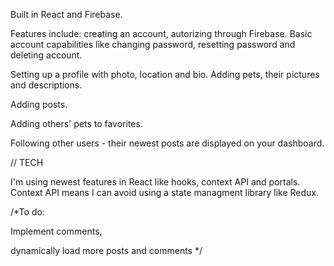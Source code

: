 Built in React and Firebase.

Features include: creating an account, autorizing through Firebase. Basic account capabilities like changing password, resetting password and deleting account.

Setting up a profile with photo, location and bio.
Adding pets, their pictures and descriptions.

Adding posts.

Adding others' pets to favorites.

Following other users - their newest posts are displayed on your dashboard.

// TECH

I'm using newest features in React like hooks, context API and portals. 
Context API means I can avoid using a state managment library like Redux.

/*To do:

Implement comments,

dynamically load more posts and comments 
*/
